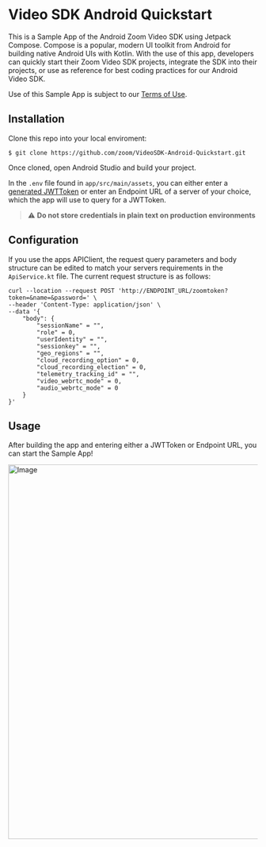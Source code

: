 # Video SDK Android Quickstart 

This is a Sample App of the Android Zoom Video SDK using Jetpack Compose. Compose is a popular, modern UI toolkit from Android for building native Android UIs with Kotlin. With the use of this app, developers can quickly start
their Zoom Video SDK projects, integrate the SDK into their projects, or use as reference for best coding practices for our Android Video SDK. 

Use of this Sample App is subject to our [Terms of Use](https://www.zoom.com/en/trust/terms/).

## Installation

Clone this repo into your local enviroment:
```
$ git clone https://github.com/zoom/VideoSDK-Android-Quickstart.git
```

Once cloned, open Android Studio and build your project.

In the `.env` file found in `app/src/main/assets`, you can either enter a [generated JWTToken](https://developers.zoom.us/docs/video-sdk/auth/) or enter an Endpoint URL of a server of your choice, which the app will use to query for a JWTToken. 

> :warning: **Do not store credentials in plain text on production environments**

## Configuration
If you use the apps APIClient, the request query parameters and body structure can be edited to match your servers requirements in the `ApiService.kt` file. The current request structure is as follows:
```
curl --location --request POST 'http://ENDPOINT_URL/zoomtoken?token=&name=&password=' \
--header 'Content-Type: application/json' \
--data '{                        
    "body": {                    
        "sessionName" = "",
        "role" = 0,
        "userIdentity" = "",
        "sessionkey" = "",
        "geo_regions" = "",
        "cloud_recording_option" = 0,
        "cloud_recording_election" = 0,
        "telemetry_tracking_id" = "",
        "video_webrtc_mode" = 0,
        "audio_webrtc_mode" = 0
    }
}'
```

## Usage
After building the app and entering either a JWTToken or Endpoint URL, you can start the Sample App!  

<img width="755" alt="Image" src="https://github.com/user-attachments/assets/d49a4c37-60d3-471a-b3e4-0b6a13947c41" />

